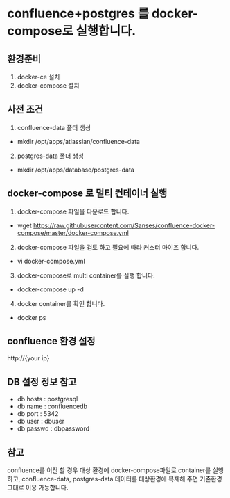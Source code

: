 # confluence+postgres 를 docker-compose로 실행합니다.



## 환경준비
1. docker-ce 설치
2. docker-compose 설치

## 사전 조건
1. confluence-data 폴더 생성
- mkdir /opt/apps/atlassian/confluence-data

2. postgres-data 폴더 생성
- mkdir /opt/apps/database/postgres-data

## docker-compose 로 멀티 컨테이너 실행
1. docker-compose 파일을 다운로드 합니다.
- wget https://raw.githubusercontent.com/Sanses/confluence-docker-compose/master/docker-compose.yml

2. docker-compose 파일을 검토 하고 필요에 따라 커스터 마이즈 합니다.
- vi docker-compose.yml 

3. docker-compose로 multi container를 실행 합니다.
- docker-compose up -d

4. docker container를 확인 합니다.
- docker ps


## confluence 환경 설정
http://{your ip}


## DB 설정 정보 참고
- db hosts : postgresql
- db name : confluencedb
- db port : 5342
- db user : dbuser
- db passwd : dbpassword

## 참고
confluence를 이전 할 경우 대상 환경에 docker-compose파일로 container를 실행하고,
confluence-data, postgres-data 데이터를 대상환경에 복제해 주면 기존환경 그대로 이용 가능합니다.
